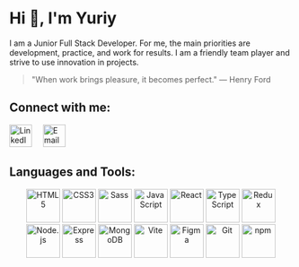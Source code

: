 # Hi 👋, I'm Yuriy

I am a Junior Full Stack Developer. For me, the main priorities are development, practice, and work for results. I am a friendly team player and strive to use innovation in projects.

> "When work brings pleasure, it becomes perfect." — Henry Ford

## Connect with me:

<a href="https://www.linkedin.com/in/yuriy-shukan" target="_blank" style="text-decoration: none;">
  <img src="https://cdn.jsdelivr.net/gh/devicons/devicon/icons/linkedin/linkedin-original.svg" alt="LinkedIn" width="40" height="40"/>
</a>
&nbsp;
&nbsp;

<a href="mailto:shukan.work24@gmail.com" target="_blank" style="text-decoration: none;">
  <img src="https://upload.wikimedia.org/wikipedia/commons/7/7e/Gmail_icon_%282020%29.svg" alt="Email" width="40" height="40"/>
</a>

## Languages and Tools:

<p align="center">
  <a href="https://developer.mozilla.org/en-US/docs/Web/HTML" target="_blank" style="text-decoration: none;">
    <img src="https://cdn.jsdelivr.net/gh/devicons/devicon/icons/html5/html5-original.svg" alt="HTML5" width="60" height="60"/>
  </a>
  <a href="https://developer.mozilla.org/en-US/docs/Web/CSS" target="_blank" style="text-decoration: none;">
    <img src="https://cdn.jsdelivr.net/gh/devicons/devicon/icons/css3/css3-original.svg" alt="CSS3" width="60" height="60"/>
  </a>
  <a href="https://sass-lang.com/" target="_blank" style="text-decoration: none;">
    <img src="https://cdn.jsdelivr.net/gh/devicons/devicon/icons/sass/sass-original.svg" alt="Sass" width="60" height="60"/>
  </a>
  <a href="https://developer.mozilla.org/en-US/docs/Web/JavaScript" target="_blank" style="text-decoration: none;">
    <img src="https://cdn.jsdelivr.net/gh/devicons/devicon/icons/javascript/javascript-original.svg" alt="JavaScript" width="60" height="60"/>
  </a>
  <a href="https://reactjs.org/" target="_blank" style="text-decoration: none;">
    <img src="https://cdn.jsdelivr.net/gh/devicons/devicon/icons/react/react-original.svg" alt="React" width="60" height="60"/>
  </a>
  <a href="https://www.typescriptlang.org/" target="_blank" style="text-decoration: none;">
    <img src="https://cdn.jsdelivr.net/gh/devicons/devicon/icons/typescript/typescript-original.svg" alt="TypeScript" width="60" height="60"/>
  </a>
  <a href="https://redux.js.org/" target="_blank" style="text-decoration: none;">
    <img src="https://cdn.jsdelivr.net/gh/devicons/devicon/icons/redux/redux-original.svg" alt="Redux" width="60" height="60"/>
  </a>
  <a href="https://nodejs.org/" target="_blank" style="text-decoration: none;">
    <img src="https://img.icons8.com/color/452/nodejs.png" alt="Node.js" width="60" height="60"/>
  </a>
  <a href="https://expressjs.com/" target="_blank" style="text-decoration: none;">
    <img src="https://cdn.jsdelivr.net/gh/devicons/devicon/icons/express/express-original.svg" alt="Express" width="60" height="60"/>
  </a>
  <a href="https://www.mongodb.com/" target="_blank" style="text-decoration: none;">
    <img src="https://cdn.jsdelivr.net/gh/devicons/devicon/icons/mongodb/mongodb-original.svg" alt="MongoDB" width="60" height="60"/>
  </a>
  <a href="https://vitejs.dev/" target="_blank" style="text-decoration: none;">
    <img src="https://upload.wikimedia.org/wikipedia/commons/f/f1/Vitejs-logo.svg" alt="Vite" width="60" height="60"/>
  </a>
  <a href="https://www.figma.com/" target="_blank" style="text-decoration: none;">
    <img src="https://cdn.jsdelivr.net/gh/devicons/devicon/icons/figma/figma-original.svg" alt="Figma" width="60" height="60"/>
  </a>
  <a href="https://git-scm.com/" target="_blank" style="text-decoration: none;">
    <img src="https://cdn.jsdelivr.net/gh/devicons/devicon/icons/git/git-original.svg" alt="Git" width="60" height="60"/>
  </a>
  <a href="https://www.npmjs.com/" target="_blank" style="text-decoration: none;">
    <img src="https://cdn.jsdelivr.net/gh/devicons/devicon/icons/npm/npm-original-wordmark.svg" alt="npm" width="60" height="60"/>
  </a>
</p>

